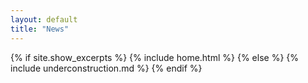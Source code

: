 ```yaml
---
layout: default
title: "News"
---
```


{% if site.show_excerpts %}
  {% include home.html %}
{% else %}
  {% include underconstruction.md %}
{% endif %}
